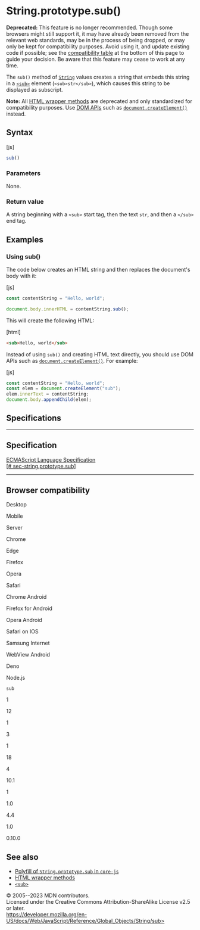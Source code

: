 String.prototype.sub()
======================

 
 
**Deprecated:** This feature is no longer recommended. Though some
browsers might still support it, it may have already been removed from
the relevant web standards, may be in the process of being dropped, or
may only be kept for compatibility purposes. Avoid using it, and update
existing code if possible; see the [compatibility
table](#browser_compatibility) at the bottom of this page to guide your
decision. Be aware that this feature may cease to work at any time.


The `sub()` method of [`String`](../string) values creates a string that
embeds this string in a
[`<sub>`](https://developer.mozilla.org/en-US/docs/Web/HTML/Element/sub)
element (`<sub>str</sub>`), which causes this string to be displayed as
subscript.

 
**Note:** All [HTML wrapper methods](../string#html_wrapper_methods) are
deprecated and only standardized for compatibility purposes. Use [DOM
APIs](https://developer.mozilla.org/en-US/docs/Web/API/Document_Object_Model)
such as
[`document.createElement()`](https://developer.mozilla.org/en-US/docs/Web/API/Document/createElement)
instead.



 
Syntax
------

 
 
 
[js]


```js
sub()
```




 
### Parameters

 
None.



 
### Return value 

 
A string beginning with a `<sub>` start tag, then the text `str`, and
then a `</sub>` end tag.



 
Examples
--------


 
### Using sub() 

 
The code below creates an HTML string and then replaces the document\'s
body with it:

 
 
[js]


```js
const contentString = "Hello, world";

document.body.innerHTML = contentString.sub();
```


This will create the following HTML:

 
 
[html]


```html
<sub>Hello, world</sub>
```


Instead of using `sub()` and creating HTML text directly, you should use
DOM APIs such as
[`document.createElement()`](https://developer.mozilla.org/en-US/docs/Web/API/Document/createElement).
For example:

 
 
[js]


```js
const contentString = "Hello, world";
const elem = document.createElement("sub");
elem.innerText = contentString;
document.body.appendChild(elem);
```




Specifications
--------------

 
  -----------------------------------------------------------------------------------------------------------------------------------------------------
  Specification
  -----------------------------------------------------------------------------------------------------------------------------------------------------
  [ECMAScript Language Specification\
  [\#
  sec-string.prototype.sub]](https://tc39.es/ecma262/multipage/additional-ecmascript-features-for-web-browsers.html#sec-string.prototype.sub)

  -----------------------------------------------------------------------------------------------------------------------------------------------------


Browser compatibility 
---------------------

 


Desktop

Mobile

Server

Chrome

Edge

Firefox

Opera

Safari

Chrome Android

Firefox for Android

Opera Android

Safari on IOS

Samsung Internet

WebView Android

Deno

Node.js

`sub`

1

12

1

3

1

18

4

10.1

1

1.0

4.4

1.0

0.10.0

 
See also 
--------

 
-   [Polyfill of `String.prototype.sub` in
    `core-js`](https://github.com/zloirock/core-js#ecmascript-string-and-regexp)
-   [HTML wrapper methods](../string#html_wrapper_methods)
-   [`<sub>`](https://developer.mozilla.org/en-US/docs/Web/HTML/Element/sub)



 
© 2005--2023 MDN contributors.\
Licensed under the Creative Commons Attribution-ShareAlike License v2.5
or later.\
https://developer.mozilla.org/en-US/docs/Web/JavaScript/Reference/Global_Objects/String/sub>

